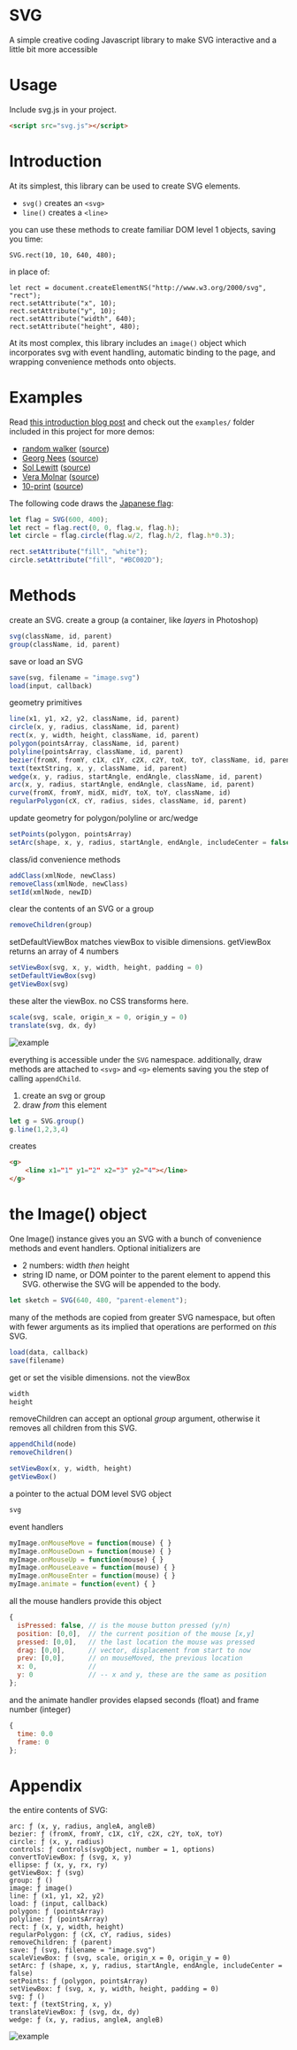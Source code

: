 # SVG

A simple creative coding Javascript library to make SVG interactive and a little bit more accessible

# Usage

Include svg.js in your project.

```html
<script src="svg.js"></script>
```

# Introduction

At its simplest, this library can be used to create SVG elements. 

* `svg()` creates an `<svg>` 
* `line()` creates a `<line>`

you can use these methods to create familiar DOM level 1 objects, saving you time:

```
SVG.rect(10, 10, 640, 480);
```

in place of:

```
let rect = document.createElementNS("http://www.w3.org/2000/svg", "rect");
rect.setAttribute("x", 10);
rect.setAttribute("y", 10);
rect.setAttribute("width", 640);
rect.setAttribute("height", 480);
```

At its most complex, this library includes an `image()` object which incorporates svg with event handling, automatic binding to the page, and wrapping convenience methods onto objects.

# Examples

Read [this introduction blog post](https://blog.rabbitear.org/2018/12/29/svg/) and check out the `examples/` folder included in this project for more demos:

* [random walker](https://robbykraft.github.io/SVG/examples/random-walker.html) ([source](https://github.com/robbykraft/SVG/blob/master/examples/random-walker.html))
* [Georg Nees](https://robbykraft.github.io/SVG/examples/georg-nees.html) ([source](https://github.com/robbykraft/SVG/blob/master/examples/georg-nees.html))
* [Sol Lewitt](https://robbykraft.github.io/SVG/examples/sol-lewitt.html) ([source](https://github.com/robbykraft/SVG/blob/master/examples/sol-lewitt.html))
* [Vera Molnar](https://robbykraft.github.io/SVG/examples/vera-molnar.html) ([source](https://github.com/robbykraft/SVG/blob/master/examples/vera-molnar.html))
* [10-print](https://robbykraft.github.io/SVG/examples/ten-print.html) ([source](https://github.com/robbykraft/SVG/blob/master/examples/ten-print.html))

The following code draws the [Japanese flag](https://robbykraft.github.io/SVG/examples/japanese-flag.html):

```javascript
let flag = SVG(600, 400);
let rect = flag.rect(0, 0, flag.w, flag.h);
let circle = flag.circle(flag.w/2, flag.h/2, flag.h*0.3);

rect.setAttribute("fill", "white");
circle.setAttribute("fill", "#BC002D");
```

# Methods

create an SVG. create a group (a container, like *layers* in Photoshop)

```javascript
svg(className, id, parent)
group(className, id, parent)
```

save or load an SVG

```javascript
save(svg, filename = "image.svg")
load(input, callback)
```

geometry primitives

```javascript
line(x1, y1, x2, y2, className, id, parent)
circle(x, y, radius, className, id, parent)
rect(x, y, width, height, className, id, parent)
polygon(pointsArray, className, id, parent)
polyline(pointsArray, className, id, parent)
bezier(fromX, fromY, c1X, c1Y, c2X, c2Y, toX, toY, className, id, parent)
text(textString, x, y, className, id, parent)
wedge(x, y, radius, startAngle, endAngle, className, id, parent)
arc(x, y, radius, startAngle, endAngle, className, id, parent)
curve(fromX, fromY, midX, midY, toX, toY, className, id)
regularPolygon(cX, cY, radius, sides, className, id, parent)
```

update geometry for polygon/polyline or arc/wedge

```javascript
setPoints(polygon, pointsArray)
setArc(shape, x, y, radius, startAngle, endAngle, includeCenter = false)
```

class/id convenience methods

```javascript
addClass(xmlNode, newClass)
removeClass(xmlNode, newClass)
setId(xmlNode, newID)
```

clear the contents of an SVG or a group

```javascript
removeChildren(group)
```

setDefaultViewBox matches viewBox to visible dimensions. getViewBox returns an array of 4 numbers

```javascript
setViewBox(svg, x, y, width, height, padding = 0)
setDefaultViewBox(svg)
getViewBox(svg)
```

these alter the viewBox. no CSS transforms here.

```javascript
scale(svg, scale, origin_x = 0, origin_y = 0)
translate(svg, dx, dy)
```

![example](https://robbykraft.github.io/SVG/examples/vera.svg)

everything is accessible under the `SVG` namespace. additionally, draw methods are attached to `<svg>` and `<g>` elements saving you the step of calling `appendChild`.

1. create an svg or group
2. draw *from* this element

```javascript
let g = SVG.group()
g.line(1,2,3,4)
```

creates

```html
<g>
    ​<line x1=​"1" y1=​"2" x2=​"3" y2=​"4">​</line>​
</g>​
```

# the Image() object

One Image() instance gives you an SVG with a bunch of convenience methods and event handlers. Optional initializers are 

* 2 numbers: width *then* height
* string ID name, or DOM pointer to the parent element to append this SVG. otherwise the SVG will be appended to the body.

```javascript
let sketch = SVG(640, 480, "parent-element");
```

many of the methods are copied from greater SVG namespace, but often with fewer arguments as its implied that operations are performed on *this* SVG.

```javascript
load(data, callback)
save(filename)
```

get or set the visible dimensions. not the viewBox

```javascript
width
height
```

removeChildren can accept an optional *group* argument, otherwise it removes all children from this SVG.

```javascript
appendChild(node)
removeChildren()
```


```javascript
setViewBox(x, y, width, height)
getViewBox()
```

a pointer to the actual DOM level SVG object

```javascript
svg
```

event handlers

```javascript
myImage.onMouseMove = function(mouse) { }
myImage.onMouseDown = function(mouse) { }
myImage.onMouseUp = function(mouse) { }
myImage.onMouseLeave = function(mouse) { }
myImage.onMouseEnter = function(mouse) { }
myImage.animate = function(event) { }
```

all the mouse handlers provide this object

```javascript
{
  isPressed: false, // is the mouse button pressed (y/n)
  position: [0,0],  // the current position of the mouse [x,y]
  pressed: [0,0],   // the last location the mouse was pressed
  drag: [0,0],      // vector, displacement from start to now
  prev: [0,0],      // on mouseMoved, the previous location
  x: 0,             //
  y: 0              // -- x and y, these are the same as position
};
```

and the animate handler provides elapsed seconds (float) and frame number (integer)

```javascript
{
  time: 0.0
  frame: 0
};
```

# Appendix

the entire contents of SVG:

```
arc: ƒ (x, y, radius, angleA, angleB)
bezier: ƒ (fromX, fromY, c1X, c1Y, c2X, c2Y, toX, toY)
circle: ƒ (x, y, radius)
controls: ƒ controls(svgObject, number = 1, options)
convertToViewBox: ƒ (svg, x, y)
ellipse: ƒ (x, y, rx, ry)
getViewBox: ƒ (svg)
group: ƒ ()
image: ƒ image()
line: ƒ (x1, y1, x2, y2)
load: ƒ (input, callback)
polygon: ƒ (pointsArray)
polyline: ƒ (pointsArray)
rect: ƒ (x, y, width, height)
regularPolygon: ƒ (cX, cY, radius, sides)
removeChildren: ƒ (parent)
save: ƒ (svg, filename = "image.svg")
scaleViewBox: ƒ (svg, scale, origin_x = 0, origin_y = 0)
setArc: ƒ (shape, x, y, radius, startAngle, endAngle, includeCenter = false)
setPoints: ƒ (polygon, pointsArray)
setViewBox: ƒ (svg, x, y, width, height, padding = 0)
svg: ƒ ()
text: ƒ (textString, x, y)
translateViewBox: ƒ (svg, dx, dy)
wedge: ƒ (x, y, radius, angleA, angleB)
```

![example](https://robbykraft.github.io/SVG/examples/dragon.svg)
